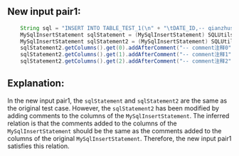 ## New input pair1:
```java
    String sql = "INSERT INTO TABLE_TEST_1(\n" + "\tDATE_ID,-- qianzhushi\n" + "\tCUS_NO -- houzhushi\n,\n" + "\tCUS_NAME\n" + ")\n" + "SELECT A.DATE_ID,\n" + "\tA.CUS_NO,\n" + "\tA.CUS_NAME\n" + "FROM TABLE_TEST_2 \n" + "WHERE COL1='1';";
    MySqlInsertStatement sqlStatement = (MySqlInsertStatement) SQLUtils.parseSingleStatement(sql, DbType.mysql, true);
    MySqlInsertStatement sqlStatement2 = (MySqlInsertStatement) SQLUtils.parseSingleStatement(sql, DbType.mysql, true);
    sqlStatement2.getColumns().get(0).addAfterComment("-- comment注释0");
    sqlStatement2.getColumns().get(1).addAfterComment("-- comment注释1");
    sqlStatement2.getColumns().get(2).addAfterComment("-- comment注释2");
```

## Explanation:
In the new input pair1, the `sqlStatement` and `sqlStatement2` are the same as the original test case. However, the `sqlStatement2` has been modified by adding comments to the columns of the `MySqlInsertStatement`. The inferred relation is that the comments added to the columns of the `MySqlInsertStatement` should be the same as the comments added to the columns of the original `MySqlInsertStatement`. Therefore, the new input pair1 satisfies this relation.
